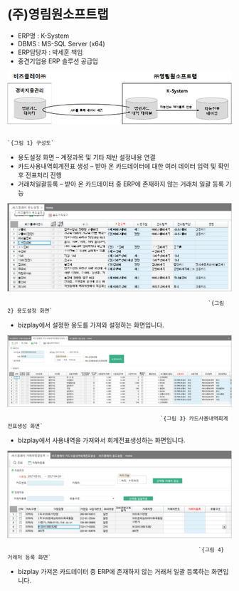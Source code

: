 # \(주\)영림원소프트랩

 - ERP명 : K-System  
 - DBMS : MS-SQL Server \(x64\)  
 - ERP담당자 : 박세훈 책임  
 - 중견기업용 ERP 솔루션 공급업

![](../../../../.gitbook/assets/image%20%28110%29.png)

                                                                            `{그림 1} 구성도`

 - 용도설정 화면 – 계정과목 및 기타 제반 설정내용 연결  
 - 카드사용내역회계전표 생성 – 받아 온 카드데이터에 대한 여러 데이터 입력 및 확인 후 전표처리 진행  
 - 거래처일괄등록 – 받아 온 카드데이터 중 ERP에 존재하지 않는 거래처 일괄 등록 기능

![](../../../../.gitbook/assets/image%20%28231%29.png)

                                                                   `{그림 2} 용도설정 화면`

 - bizplay에서 설정한 용도를 가져와 설정하는 화면입니다.

![](../../../../.gitbook/assets/image%20%28162%29.png)

                                                    `{그림 3} 카드사용내역회계전표생성 화면`

 - bizplay에서 사용내역을 가져와서 회계전표생성하는 화면입니다.

![](../../../../.gitbook/assets/image%20%2885%29.png)

                                                                `{그림 4} 거래처 등록 화면`

 - bizplay 가져온 카드데이터 중 ERP에 존재하지 않는 거래처 일괄 등록하는 화면입니다.

